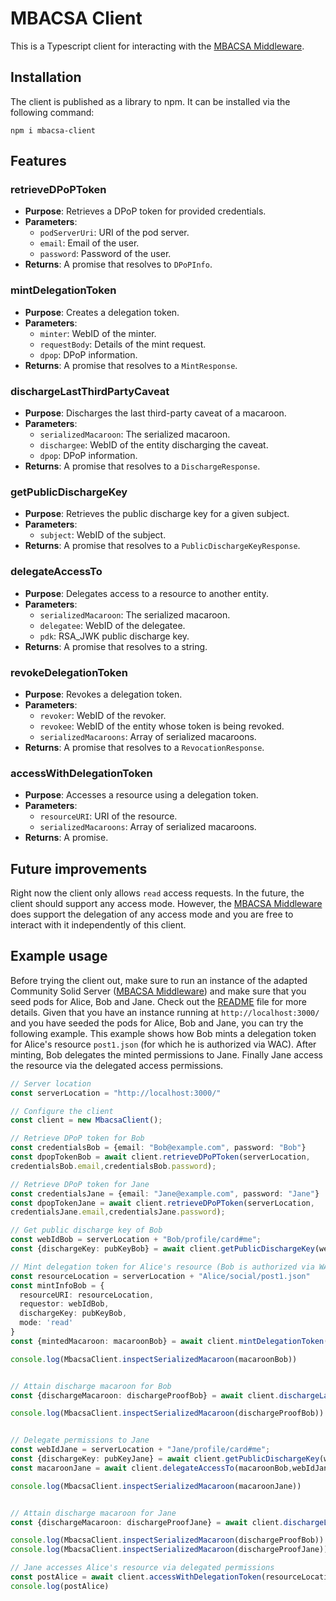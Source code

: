 # MBACSA Client

This is a Typescript client for interacting with the [MBACSA Middleware](https://github.com/RubenLauwaert/mbacsa-css).

## Installation

The client is published as a library to npm. It can be installed via the following command:

`npm i mbacsa-client`

## Features

### retrieveDPoPToken
- **Purpose**: Retrieves a DPoP token for provided credentials.
- **Parameters**:
  - `podServerUri`: URI of the pod server.
  - `email`: Email of the user.
  - `password`: Password of the user.
- **Returns**: A promise that resolves to `DPoPInfo`.

### mintDelegationToken
- **Purpose**: Creates a delegation token.
- **Parameters**:
  - `minter`: WebID of the minter.
  - `requestBody`: Details of the mint request.
  - `dpop`: DPoP information.
- **Returns**: A promise that resolves to a `MintResponse`.

### dischargeLastThirdPartyCaveat
- **Purpose**: Discharges the last third-party caveat of a macaroon.
- **Parameters**:
  - `serializedMacaroon`: The serialized macaroon.
  - `dischargee`: WebID of the entity discharging the caveat.
  - `dpop`: DPoP information.
- **Returns**: A promise that resolves to a `DischargeResponse`.

### getPublicDischargeKey
- **Purpose**: Retrieves the public discharge key for a given subject.
- **Parameters**:
  - `subject`: WebID of the subject.
- **Returns**: A promise that resolves to a `PublicDischargeKeyResponse`.

### delegateAccessTo
- **Purpose**: Delegates access to a resource to another entity.
- **Parameters**:
  - `serializedMacaroon`: The serialized macaroon.
  - `delegatee`: WebID of the delegatee.
  - `pdk`: RSA_JWK public discharge key.
- **Returns**: A promise that resolves to a string.

### revokeDelegationToken
- **Purpose**: Revokes a delegation token.
- **Parameters**:
  - `revoker`: WebID of the revoker.
  - `revokee`: WebID of the entity whose token is being revoked.
  - `serializedMacaroons`: Array of serialized macaroons.
- **Returns**: A promise that resolves to a `RevocationResponse`.

### accessWithDelegationToken
- **Purpose**: Accesses a resource using a delegation token.
- **Parameters**:
  - `resourceURI`: URI of the resource.
  - `serializedMacaroons`: Array of serialized macaroons.
- **Returns**: A promise.


## Future improvements

Right now the client only allows `read` access requests. In the future, the client should support any access mode. However, the [MBACSA Middleware](https://github.com/RubenLauwaert/mbacsa-css) does support the delegation of any access mode and you are free to interact with it independently of this client.

## Example usage

Before trying the client out, make sure to run an instance of the adapted Community Solid Server ([MBACSA Middleware](https://github.com/RubenLauwaert/mbacsa-css)) and make sure that you seed pods for Alice, Bob and Jane. Check out the [README](https://github.com/RubenLauwaert/mbacsa-css) file for more details. Given that you have an instance running at `http://localhost:3000/` and you have seeded the pods for Alice, Bob and Jane, you can try the following example. This example shows how Bob mints a delegation token for Alice's resource `post1.json` (for which he is authorized via WAC). After minting, Bob delegates the minted permissions to Jane. Finally Jane access the resource via the delegated access permissions.

```typescript
// Server location
const serverLocation = "http://localhost:3000/"

// Configure the client
const client = new MbacsaClient();

// Retrieve DPoP token for Bob
const credentialsBob = {email: "Bob@example.com", password: "Bob"}
const dpopTokenBob = await client.retrieveDPoPToken(serverLocation,
credentialsBob.email,credentialsBob.password);

// Retrieve DPoP token for Jane
const credentialsJane = {email: "Jane@example.com", password: "Jane"}
const dpopTokenJane = await client.retrieveDPoPToken(serverLocation,
credentialsJane.email,credentialsJane.password);

// Get public discharge key of Bob
const webIdBob = serverLocation + "Bob/profile/card#me";
const {dischargeKey: pubKeyBob} = await client.getPublicDischargeKey(webIdBob)

// Mint delegation token for Alice's resource (Bob is authorized via WAC)
const resourceLocation = serverLocation + "Alice/social/post1.json"
const mintInfoBob = {
  resourceURI: resourceLocation,
  requestor: webIdBob,
  dischargeKey: pubKeyBob,
  mode: 'read'
}
const {mintedMacaroon: macaroonBob} = await client.mintDelegationToken(webIdBob, mintInfoBob, dpopTokenBob)

console.log(MbacsaClient.inspectSerializedMacaroon(macaroonBob))


// Attain discharge macaroon for Bob
const {dischargeMacaroon: dischargeProofBob} = await client.dischargeLastThirdPartyCaveat(macaroonBob,webIdBob,dpopTokenBob);

console.log(MbacsaClient.inspectSerializedMacaroon(dischargeProofBob))


// Delegate permissions to Jane
const webIdJane = serverLocation + "Jane/profile/card#me";
const {dischargeKey: pubKeyJane} = await client.getPublicDischargeKey(webIdJane);
const macaroonJane = await client.delegateAccessTo(macaroonBob,webIdJane,pubKeyJane);

console.log(MbacsaClient.inspectSerializedMacaroon(macaroonJane))


// Attain discharge macaroon for Jane
const {dischargeMacaroon: dischargeProofJane} = await client.dischargeLastThirdPartyCaveat(macaroonJane,webIdJane,dpopTokenJane);

console.log(MbacsaClient.inspectSerializedMacaroon(dischargeProofBob))
console.log(MbacsaClient.inspectSerializedMacaroon(dischargeProofJane))

// Jane accesses Alice's resource via delegated permissions
const postAlice = await client.accessWithDelegationToken(resourceLocation,[macaroonJane,dischargeProofBob,dischargeProofJane])
console.log(postAlice)


